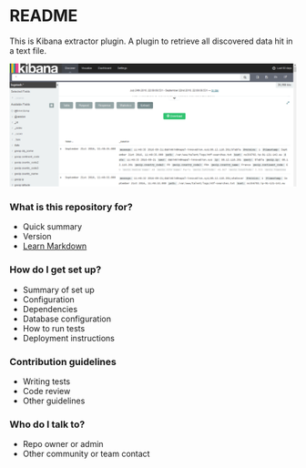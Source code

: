 # README #

This is Kibana extractor plugin. A plugin to retrieve all discovered data hit in a text file.




![Capture.PNG](https://raw.githubusercontent.com/Napal-innovation/Kibana-extractor-plugin/master/Capture.PNG)



### What is this repository for? ###

* Quick summary
* Version
* [Learn Markdown](https://bitbucket.org/tutorials/markdowndemo)

### How do I get set up? ###

* Summary of set up
* Configuration
* Dependencies
* Database configuration
* How to run tests
* Deployment instructions

### Contribution guidelines ###

* Writing tests
* Code review
* Other guidelines

### Who do I talk to? ###

* Repo owner or admin
* Other community or team contact
